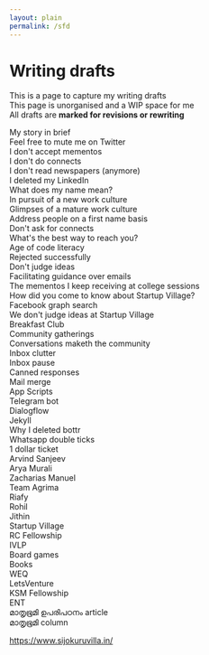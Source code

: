 ```yaml
---
layout: plain
permalink: /sfd
---
```


# Writing drafts

This is a page to capture my writing drafts <br>
This page is unorganised and a WIP space for me <br>
All drafts are **marked for revisions or rewriting**

My story in brief <br>
Feel free to mute me on Twitter <br>
I don't accept mementos <br>
I don't do connects <br>
I don't read newspapers (anymore) <br>
I deleted my LinkedIn <br>
What does my name mean? <br>
In pursuit of a new work culture <br>
Glimpses of a mature work culture <br>
Address people on a first name basis <br>
Don't ask for connects <br>
What's the best way to reach you? <br>
Age of code literacy <br>
Rejected successfully <br>
Don't judge ideas <br>
Facilitating guidance over emails <br>
The mementos I keep receiving at college sessions <br>
How did you come to know about Startup Village? <br>
Facebook graph search <br>
We don't judge ideas at Startup Village <br>
Breakfast Club <br>
Community gatherings <br>
Conversations maketh the community <br>
Inbox clutter <br>
Inbox pause <br>
Canned responses <br>
Mail merge <br>
App Scripts <br>
Telegram bot <br>
Dialogflow <br>
Jekyll <br>
Why I deleted bottr <br>
Whatsapp double ticks <br>
1 dollar ticket <br>
Arvind Sanjeev <br>
Arya Murali <br>
Zacharias Manuel <br>
Team Agrima <br>
Riafy <br>
Rohil <br>
Jithin <br>
Startup Village <br>
RC Fellowship <br>
IVLP <br>
Board games <br>
Books <br>
WEQ <br>
LetsVenture <br>
KSM Fellowship <br>
ENT <br>
മാതൃഭൂമി ഉപരിപഠനം article <br>
മാതൃഭൂമി column <br>

https://www.sijokuruvilla.in/